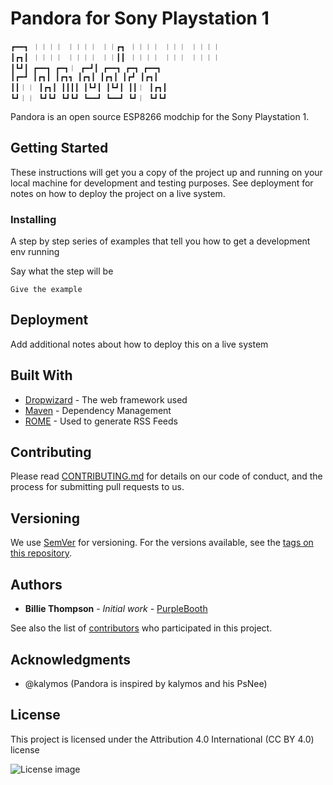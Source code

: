 # Pandora for Sony Playstation 1
```
┏━━┓ ︱︱︱︱ ︱︱︱︱ ︱︱┏┓ ︱︱︱︱ ︱︱︱ ︱︱︱︱
┃┏┓┃ ︱︱︱︱ ︱︱︱︱ ︱︱┃┃ ︱︱︱︱ ︱︱︱ ︱︱︱︱
┃┗┛┃ ┏━━┓ ┏━┓︱ ┏━┛┃ ┏━━┓ ┏━┓ ┏━━┓
┃┏━┛ ┃┏┓┃ ┃┏┓┓ ┃┏┓┃ ┃┏┓┃ ┃┏┛ ┃┏┓┃
┃┃︱︱ ┃┏┓┃ ┃┃┃┃ ┃┗┛┃ ┃┗┛┃ ┃┃︱ ┃┏┓┃
┗┛︱︱ ┗┛┗┛ ┗┛┗┛ ┗━━┛ ┗━━┛ ┗┛︱ ┗┛┗┛
```
Pandora is an open source ESP8266 modchip for the Sony Playstation 1.

## Getting Started

These instructions will get you a copy of the project up and running on your local machine for development and testing purposes. See deployment for notes on how to deploy the project on a live system.

### Installing

A step by step series of examples that tell you how to get a development env running

Say what the step will be

```
Give the example
```

## Deployment

Add additional notes about how to deploy this on a live system

## Built With

* [Dropwizard](http://www.dropwizard.io/1.0.2/docs/) - The web framework used
* [Maven](https://maven.apache.org/) - Dependency Management
* [ROME](https://rometools.github.io/rome/) - Used to generate RSS Feeds

## Contributing

Please read [CONTRIBUTING.md](https://gist.github.com/PurpleBooth/b24679402957c63ec426) for details on our code of conduct, and the process for submitting pull requests to us.

## Versioning

We use [SemVer](http://semver.org/) for versioning. For the versions available, see the [tags on this repository](https://github.com/your/project/tags). 

## Authors

* **Billie Thompson** - *Initial work* - [PurpleBooth](https://github.com/PurpleBooth)

See also the list of [contributors](https://github.com/your/project/contributors) who participated in this project.

## Acknowledgments
* @kalymos (Pandora is inspired by kalymos and his PsNee)


## License

This project is licensed under the Attribution 4.0 International (CC BY 4.0) license

![License image](https://i.imgur.com/xwamcYx.png)
